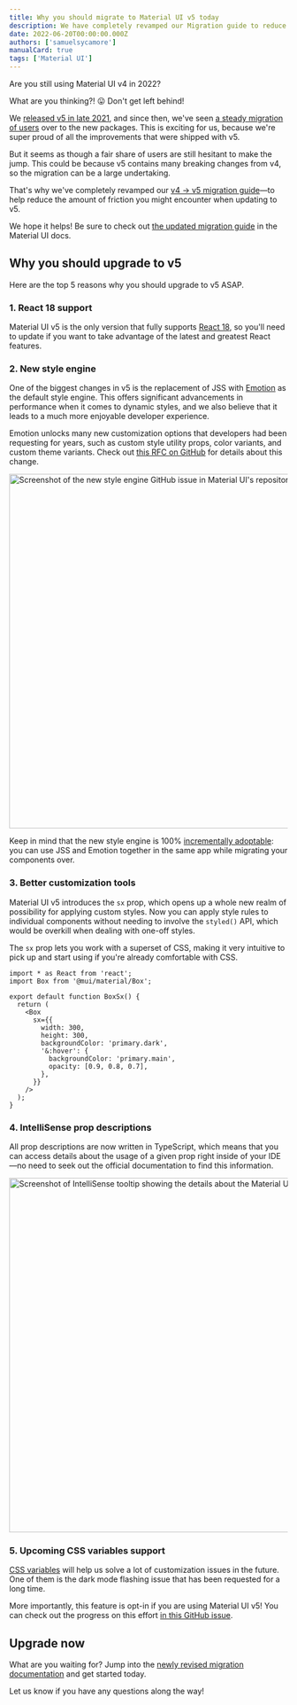 ```yaml
---
title: Why you should migrate to Material UI v5 today
description: We have completely revamped our Migration guide to reduce friction when upgrading to v5. Get started now!
date: 2022-06-20T00:00:00.000Z
authors: ['samuelsycamore']
manualCard: true
tags: ['Material UI']
---
```


Are you still using Material UI v4 in 2022?

What are you thinking?! 😛 Don't get left behind!

We [released v5 in late 2021](/blog/mui-core-v5/), and since then, we've seen [a steady migration of users](https://npm-stat.com/charts.html?package=@mui/material,@material-ui/core) over to the new packages.
This is exciting for us, because we're super proud of all the improvements that were shipped with v5.

But it seems as though a fair share of users are still hesitant to make the jump.
This could be because v5 contains many breaking changes from v4, so the migration can be a large undertaking.

That's why we've completely revamped our [v4 -> v5 migration guide](/material-ui/migration/migration-v4/)—to help reduce the amount of friction you might encounter when updating to v5.

We hope it helps!
Be sure to check out [the updated migration guide](/material-ui/migration/migration-v4/) in the Material UI docs.

## Why you should upgrade to v5

Here are the top 5 reasons why you should upgrade to v5 ASAP.

### 1. React 18 support

Material UI v5 is the only version that fully supports [React 18](https://react.dev/blog/2022/03/29/react-v18), so you'll need to update if you want to take advantage of the latest and greatest React features.

### 2. New style engine

One of the biggest changes in v5 is the replacement of JSS with [Emotion](https://emotion.sh/docs/introduction) as the default style engine.
This offers significant advancements in performance when it comes to dynamic styles, and we also believe that it leads to a much more enjoyable developer experience.

Emotion unlocks many new customization options that developers had been requesting for years, such as custom style utility props, color variants, and custom theme variants.
Check out [this RFC on GitHub](https://github.com/mui/material-ui/issues/22342) for details about this change.

<a href="https://github.com/mui/material-ui/issues/22342"><img src="/static/blog/mui-core-v5-migration-update/style-engine.png" alt="Screenshot of the new style engine GitHub issue in Material UI's repository" width="1280" height="640" loading="lazy" /></a>

Keep in mind that the new style engine is 100% [incrementally adoptable](/material-ui/migration/migrating-from-jss/): you can use JSS and Emotion together in the same app while migrating your components over.

### 3. Better customization tools

Material UI v5 introduces the `sx` prop, which opens up a whole new realm of possibility for applying custom styles.
Now you can apply style rules to individual components without needing to involve the `styled()` API, which would be overkill when dealing with one-off styles.

The `sx` prop lets you work with a superset of CSS, making it very intuitive to pick up and start using if you're already comfortable with CSS.

```tsx
import * as React from 'react';
import Box from '@mui/material/Box';

export default function BoxSx() {
  return (
    <Box
      sx={{
        width: 300,
        height: 300,
        backgroundColor: 'primary.dark',
        '&:hover': {
          backgroundColor: 'primary.main',
          opacity: [0.9, 0.8, 0.7],
        },
      }}
    />
  );
}
```

### 4. IntelliSense prop descriptions

All prop descriptions are now written in TypeScript, which means that you can access details about the usage of a given prop right inside of your IDE—no need to seek out the official documentation to find this information.

<img alt="Screenshot of IntelliSense tooltip showing the details about the Material UI Badge component" src="/static/blog/mui-core-v5-migration-update/intellisense-tooltip.png" width="1280" height="640" loading="lazy" />

### 5. Upcoming CSS variables support

[CSS variables](https://developer.mozilla.org/en-US/docs/Web/CSS/Using_CSS_custom_properties) will help us solve a lot of customization issues in the future.
One of them is the dark mode flashing issue that has been requested for a long time.

More importantly, this feature is opt-in if you are using Material UI v5!
You can check out the progress on this effort [in this GitHub issue](https://github.com/mui/material-ui/issues/32049).

## Upgrade now

What are you waiting for?
Jump into the [newly revised migration documentation](/material-ui/migration/migration-v4/) and get started today.

Let us know if you have any questions along the way!

